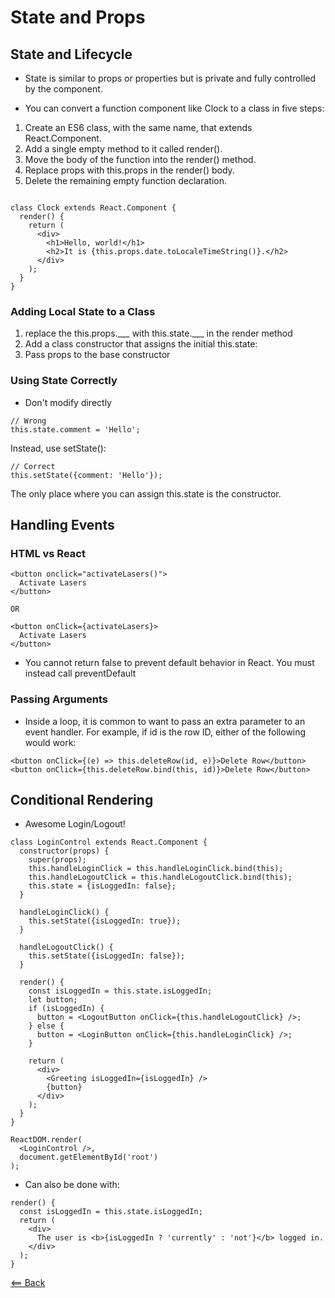 # State and Props

<!-- https://reactjs.org/docs/state-and-lifecycle.html https://reactjs.org/docs/handling-events.html https://reactjs.org/docs/conditional-rendering.html https://reactjs.org/tutorial/tutorial.html -->

## State and Lifecycle
- State is similar to props or properties but is private and fully controlled by the component.

- You can convert a function component like Clock to a class in five steps:

1. Create an ES6 class, with the same name, that extends React.Component.
2. Add a single empty method to it called render().
3. Move the body of the function into the render() method.
4. Replace props with this.props in the render() body.
5. Delete the remaining empty function declaration.


```

class Clock extends React.Component {
  render() {
    return (
      <div>
        <h1>Hello, world!</h1>
        <h2>It is {this.props.date.toLocaleTimeString()}.</h2>
      </div>
    );
  }
}

```

### Adding Local State to a Class
1. replace the this.props.___ with this.state.___ in the render method
2. Add a class constructor that assigns the initial this.state:
3. Pass props to the base constructor


### Using State Correctly
- Don't modify directly

```
// Wrong
this.state.comment = 'Hello';
```

Instead, use setState():
```
// Correct
this.setState({comment: 'Hello'});
```

The only place where you can assign this.state is the constructor.

## Handling Events

### HTML vs React
```
<button onclick="activateLasers()">
  Activate Lasers
</button>

OR

<button onClick={activateLasers}>
  Activate Lasers
</button>
```

- You cannot return false to prevent default behavior in React. You must instead call preventDefault

### Passing Arguments
- Inside a loop, it is common to want to pass an extra parameter to an event handler. For example, if id is the row ID, either of the following would work:

```
<button onClick={(e) => this.deleteRow(id, e)}>Delete Row</button>
<button onClick={this.deleteRow.bind(this, id)}>Delete Row</button>
```

## Conditional Rendering
- Awesome Login/Logout!

```
class LoginControl extends React.Component {
  constructor(props) {
    super(props);
    this.handleLoginClick = this.handleLoginClick.bind(this);
    this.handleLogoutClick = this.handleLogoutClick.bind(this);
    this.state = {isLoggedIn: false};
  }

  handleLoginClick() {
    this.setState({isLoggedIn: true});
  }

  handleLogoutClick() {
    this.setState({isLoggedIn: false});
  }

  render() {
    const isLoggedIn = this.state.isLoggedIn;
    let button;
    if (isLoggedIn) {
      button = <LogoutButton onClick={this.handleLogoutClick} />;
    } else {
      button = <LoginButton onClick={this.handleLoginClick} />;
    }

    return (
      <div>
        <Greeting isLoggedIn={isLoggedIn} />
        {button}
      </div>
    );
  }
}

ReactDOM.render(
  <LoginControl />,
  document.getElementById('root')
);

```

- Can also be done with:

```
render() {
  const isLoggedIn = this.state.isLoggedIn;
  return (
    <div>
      The user is <b>{isLoggedIn ? 'currently' : 'not'}</b> logged in.
    </div>
  );
}

```

<!-- changes-->

[<== Back](README.md)